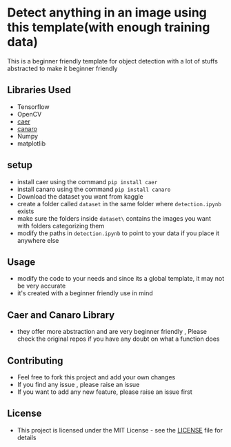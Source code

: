# Detect anything in an image using this template(with enough training data)

This is a beginner friendly template for object detection with a lot of stuffs abstracted to make it beginner friendly

## Libraries Used

- Tensorflow
- OpenCV
- [caer](https://github.com/jasmcaus/caer)
- [canaro](https://github.com/jasmcaus/canaro)
- Numpy
- matplotlib





## setup
- install caer using the command
```pip install caer```
- install canaro using the command
```pip install canaro```
- Download the dataset you want from kaggle
- create a folder called ```dataset``` in the same folder where ```detection.ipynb``` exists
- make sure the folders inside ```dataset\``` contains the images you want with folders categorizing them
- modify the paths in ```detection.ipynb``` to point to your data if you place it anywhere else

## Usage

- modify the code to your needs and since its a global template, it may not be very accurate
- it's created with a beginner friendly use in mind

## Caer and Canaro Library

- they offer more abstraction and are very beginner friendly , Please check the original repos if you have any doubt on what a function does

## Contributing

- Feel free to fork this project and add your own changes
- If you find any issue , please raise an issue
- If you want to add any new feature, please raise an issue first

## License

- This project is licensed under the MIT License - see the [LICENSE](LICENSE) file for details